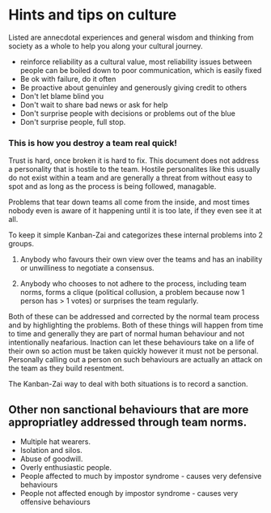 
# Hints and tips on culture

Listed are annecdotal experiences and general wisdom and thinking from society as a whole to help you along your 
cultural journey.

* reinforce reliability as a cultural value, most reliability issues between people can be boiled down to poor 
  communication, which is easily fixed
* Be ok with failure, do it often
* Be proactive about genuinley and generously giving credit to others
* Don't let blame blind you
* Don't wait to share bad news or ask for help
* Don't surprise people with decisions or problems out of the blue
* Don't surprise people, full stop.

### This is how you destroy a team real quick!

Trust is hard, once broken it is hard to fix.  This document does not address a personality that is hostile to 
the team.  Hostile personalites like this usually do not exist within a team and are generally a threat from without
 easy to spot and as long as the process is being followed, managable.

Problems that tear down teams all come from the inside, and most times nobody even is aware of it happening until
it is too late, if they even see it at all.

To keep it simple Kanban-Zai and categorizes these internal problems into 2 groups.

1. Anybody who favours their own view over the teams and has an inability or unwilliness to negotiate a consensus.
    
2. Anybody who chooses to not adhere to the process, including team norms, forms a clique 
(political collusion, a problem because now 1 person has > 1 votes) or surprises the team regularly.
    
Both of these can be addressed and corrected by the normal team process and by highlighting the problems.  Both of these
things will happen from time to time and generally they are part of normal human behaviour and not intentionally 
neafarious.  Inaction can let these behaviours take on a life of their own so action must be taken quickly however it
must not be personal.  Personally calling out a person on such behaviours are actually an attack on the team as they 
build resentment.

The Kanban-Zai way to deal with both situations is to record a sanction.


## Other non sanctional behaviours that are more appropriatley addressed through team norms.
* Multiple hat wearers.
* Isolation and silos.
* Abuse of goodwill.
* Overly enthusiastic people.
* People affected to much by impostor syndrome - causes very defensive behaviours
* People not affected enough by impostor syndrome - causes very offensive behaviours
